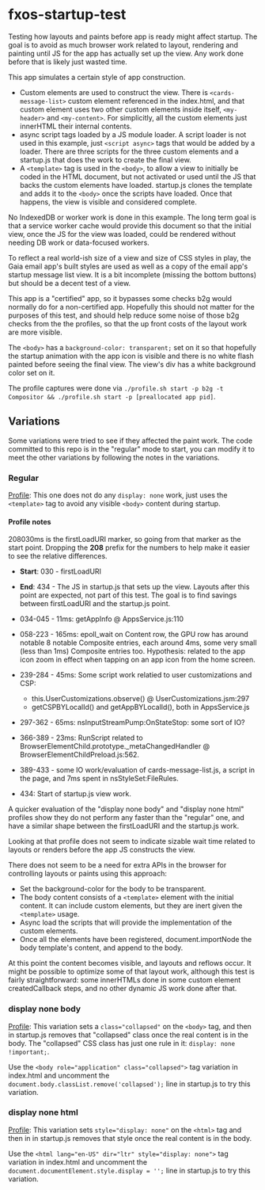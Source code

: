 # fxos-startup-test

Testing how layouts and paints before app is ready might affect startup. The goal is to avoid as much browser work related to layout, rendering and painting until JS for the app has actually set up the view. Any work done before that is likely just wasted time.

This app simulates a certain style of app construction.

* Custom elements are used to construct the view. There is `<cards-message-list>` custom element referenced in the index.html, and that custom element uses two other custom elements inside itself, `<my-header>` and `<my-content>`. For simplicitly, all the custom elements just innerHTML their internal contents.
* async script tags loaded by a JS module loader. A script loader is not used in this example, just `<script async>` tags that would be added by a loader. There are three scripts for the three custom elements and a startup.js that does the work to create the final view.
* A `<template>` tag is used in the `<body>`, to allow a view to initially be coded in the HTML document, but not activated or used until the JS that backs the custom elements have loaded. startup.js clones the template and adds it to the `<body>` once the scripts have loaded. Once that happens, the view is visible and considered complete.

No IndexedDB or worker work is done in this example. The long term goal is that a service worker cache would provide this document so that the initial view, once the JS for the view was loaded, could be rendered without needing DB work or data-focused workers.

To reflect a real world-ish size of a view and size of CSS styles in play, the Gaia email app's built styles are used as well as a copy of the email app's startup message list view. It is a bit incomplete (missing the bottom buttons) but should be a decent test of a view.

This app is a "certified" app, so it bypasses some checks b2g would normally do for a non-certified app. Hopefully this should not matter for the purposes of this test, and should help reduce some noise of those b2g checks from the the profiles, so that the up front costs of the layout work are more visible.

The `<body>` has a `background-color: transparent;` set on it so that hopefully the startup animation with the app icon is visible and there is no white flash painted before seeing the final view. The view's div has a white background color set on it.

The profile captures were done via `./profile.sh start -p b2g -t Compositor && ./profile.sh start -p [preallocated app pid]`.

## Variations

Some variations were tried to see if they affected the paint work. The code committed to this repo is in the "regular" mode to start, you can modify it to meet the other variations by following the notes in the variations.

### Regular

[Profile](http://people.mozilla.org/~bgirard/cleopatra/#report=4438bd312f8c0bf0c7cac79760a254496b82b8c1): This one does not do any `display: none` work, just uses the `<template>` tag to avoid any visible `<body>` content during startup.

#### Profile notes

208030ms is the firstLoadURI marker, so going from that marker as the start point. Dropping the **208** prefix for the numbers to help make it easier to see the relative differences.

* **Start**: 030 - firstLoadURI
* **End**: 434 - The JS in startup.js that sets up the view. Layouts after this point are expected, not part of this test. The goal is to find savings between firstLoadURI and the startup.js point.

* 034-045 - 11ms: getAppInfo @ AppsService.js:110
* 058-223 - 165ms: epoll_wait on Content row, the GPU row has around notable 8 notable Composite entries, each around 4ms, some very small (less than 1ms) Composite entries too. Hypothesis: related to the app icon zoom in effect when tapping on an app icon from the home screen.
* 239-284 - 45ms: Some script work relatied to user customizations and CSP:
    * this.UserCustomizations.observe() @ UserCustomizations.jsm:297
    * getCSPBYLocalId() and getAppBYLocalId(), both in AppsService.js
* 297-362 - 65ms: nsInputStreamPump:OnStateStop: some sort of IO?
* 366-389 - 23ms: RunScript related to BrowserElementChild.prototype._metaChangedHandler @ BrowserElementChildPreload.js:562.
* 389-433 - some IO work/evaluation of cards-message-list.js, a script in the page, and 7ms spent in nsStyleSet:FileRules.
* 434: Start of startup.js view work.

A quicker evaluation of the "display none body" and "display none html" profiles show they do not perform any faster than the "regular" one, and have a similar shape between the firstLoadURI and the startup.js work.

Looking at that profile does not seem to indicate sizable wait time related to layouts or renders before the app JS constructs the view.

There does not seem to be a need for extra APIs in the browser for controlling layouts or paints using this approach:

* Set the background-color for the body to be transparent.
* The body content consists of a `<template>` element with the initial content. It can include custom elements, but they are inert given the `<template>` usage.
* Async load the scripts that will provide the implementation of the custom elements.
* Once all the elements have been registered, document.importNode the body template's content, and append to the body.

At this point the content becomes visible, and layouts and reflows occur. It might be possible to optimize some of that layout work, although this test is fairly straightforward: some innerHTMLs done in some custom element createdCallback steps, and no other dynamic JS work done after that.

### display none body

[Profile](http://people.mozilla.org/~bgirard/cleopatra/#report=5567cea572dc770d89f543f1066e3673f075dd9d): This variation sets a `class="collapsed"` on the `<body>` tag, and then in startup.js removes that "collapsed" class once the real content is in the body. The "collapsed" CSS class has just one rule in it: `display: none !important;`.

Use the `<body role="application" class="collapsed">` tag variation in index.html and uncomment the `document.body.classList.remove('collapsed');` line in startup.js to try this variation.

### display none html

[Profile](http://people.mozilla.org/~bgirard/cleopatra/#report=6083bed225b1b551c8d5f61bff9f19f923db0fda): This variation sets `style="display: none"` on the `<html>` tag and then in in startup.js removes that style once the real content is in the body.

Use the `<html lang="en-US" dir="ltr" style="display: none">` tag variation in index.html and uncomment the `document.documentElement.style.display = '';` line in startup.js to try this variation.

